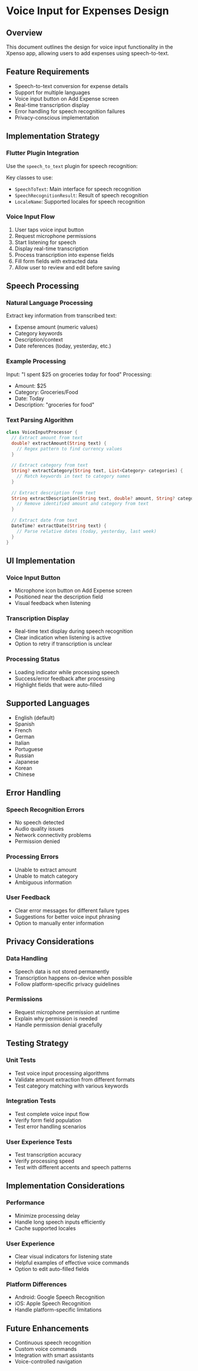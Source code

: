 # Voice Input for Expenses Design

## Overview
This document outlines the design for voice input functionality in the Xpenso app, allowing users to add expenses using speech-to-text.

## Feature Requirements
- Speech-to-text conversion for expense details
- Support for multiple languages
- Voice input button on Add Expense screen
- Real-time transcription display
- Error handling for speech recognition failures
- Privacy-conscious implementation

## Implementation Strategy

### Flutter Plugin Integration
Use the `speech_to_text` plugin for speech recognition:

Key classes to use:
- `SpeechToText`: Main interface for speech recognition
- `SpeechRecognitionResult`: Result of speech recognition
- `LocaleName`: Supported locales for speech recognition

### Voice Input Flow
1. User taps voice input button
2. Request microphone permissions
3. Start listening for speech
4. Display real-time transcription
5. Process transcription into expense fields
6. Fill form fields with extracted data
7. Allow user to review and edit before saving

## Speech Processing

### Natural Language Processing
Extract key information from transcribed text:
- Expense amount (numeric values)
- Category keywords
- Description/context
- Date references (today, yesterday, etc.)

### Example Processing
Input: "I spent $25 on groceries today for food"
Processing:
- Amount: $25
- Category: Groceries/Food
- Date: Today
- Description: "groceries for food"

### Text Parsing Algorithm
```dart
class VoiceInputProcessor {
  // Extract amount from text
  double? extractAmount(String text) {
    // Regex pattern to find currency values
  }
  
  // Extract category from text
  String? extractCategory(String text, List<Category> categories) {
    // Match keywords in text to category names
  }
  
  // Extract description from text
  String extractDescription(String text, double? amount, String? category) {
    // Remove identified amount and category from text
  }
  
  // Extract date from text
  DateTime? extractDate(String text) {
    // Parse relative dates (today, yesterday, last week)
  }
}
```

## UI Implementation

### Voice Input Button
- Microphone icon button on Add Expense screen
- Positioned near the description field
- Visual feedback when listening

### Transcription Display
- Real-time text display during speech recognition
- Clear indication when listening is active
- Option to retry if transcription is unclear

### Processing Status
- Loading indicator while processing speech
- Success/error feedback after processing
- Highlight fields that were auto-filled

## Supported Languages
- English (default)
- Spanish
- French
- German
- Italian
- Portuguese
- Russian
- Japanese
- Korean
- Chinese

## Error Handling

### Speech Recognition Errors
- No speech detected
- Audio quality issues
- Network connectivity problems
- Permission denied

### Processing Errors
- Unable to extract amount
- Unable to match category
- Ambiguous information

### User Feedback
- Clear error messages for different failure types
- Suggestions for better voice input phrasing
- Option to manually enter information

## Privacy Considerations

### Data Handling
- Speech data is not stored permanently
- Transcription happens on-device when possible
- Follow platform-specific privacy guidelines

### Permissions
- Request microphone permission at runtime
- Explain why permission is needed
- Handle permission denial gracefully

## Testing Strategy

### Unit Tests
- Test voice input processing algorithms
- Validate amount extraction from different formats
- Test category matching with various keywords

### Integration Tests
- Test complete voice input flow
- Verify form field population
- Test error handling scenarios

### User Experience Tests
- Test transcription accuracy
- Verify processing speed
- Test with different accents and speech patterns

## Implementation Considerations

### Performance
- Minimize processing delay
- Handle long speech inputs efficiently
- Cache supported locales

### User Experience
- Clear visual indicators for listening state
- Helpful examples of effective voice commands
- Option to edit auto-filled fields

### Platform Differences
- Android: Google Speech Recognition
- iOS: Apple Speech Recognition
- Handle platform-specific limitations

## Future Enhancements
- Continuous speech recognition
- Custom voice commands
- Integration with smart assistants
- Voice-controlled navigation